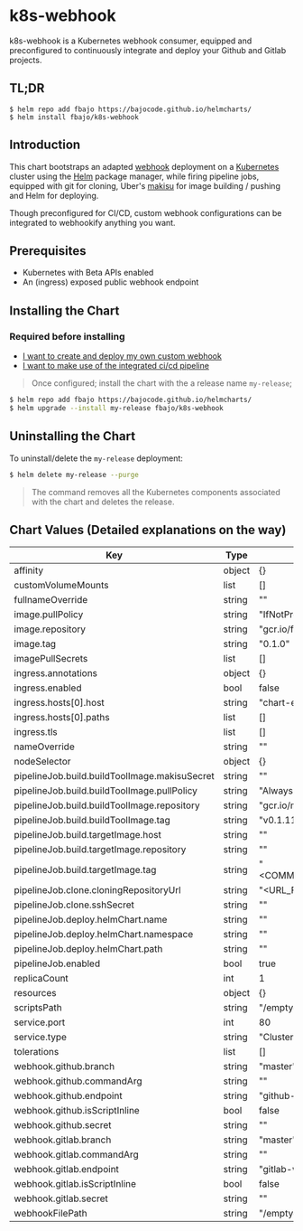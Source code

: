 # k8s-webhook

k8s-webhook is a Kubernetes webhook consumer, equipped and preconfigured to continuously integrate and deploy your Github and Gitlab projects.

## TL;DR

```console
$ helm repo add fbajo https://bajocode.github.io/helmcharts/
$ helm install fbajo/k8s-webhook
```

## Introduction

This chart bootstraps an adapted [webhook](https://github.com/adnanh/webhook) deployment on a [Kubernetes](http://kubernetes.io) cluster using the [Helm](https://helm.sh) package manager, while firing pipeline jobs, equipped with git for cloning, Uber's [makisu](https://github.com/uber/makisu) for image building / pushing and Helm for deploying.

Though preconfigured for CI/CD, custom webhook configurations can be integrated to webhookify anything you want.

## Prerequisites

- Kubernetes with Beta APIs enabled
- An (ingress) exposed public webhook endpoint

## Installing the Chart

### Required before installing
- [I want to create and deploy my own custom webhook](https://github.com/Bajocode/k8s-webhook/blob/master/docs/CUSTOM_WEBHOOK_TUTORIAL.md)
- [I want to make use of the integrated ci/cd pipeline](https://github.com/Bajocode/k8s-webhook/blob/master/docs/CICD_PIPELINE_TUTORIAL.md)

>Once configured; install the chart with the a release name `my-release`;

```bash
$ helm repo add fbajo https://bajocode.github.io/helmcharts/
$ helm upgrade --install my-release fbajo/k8s-webhook
```

## Uninstalling the Chart

To uninstall/delete the `my-release` deployment:

```bash
$ helm delete my-release --purge
```

>The command removes all the Kubernetes components associated with the chart and deletes the release.

## Chart Values (Detailed explanations on the way)

| Key | Type | Default | Description |
|-----|------|---------|-------------|
| affinity | object | {} |  |
| customVolumeMounts | list | [] |  |
| fullnameOverride | string | "" |  |
| image.pullPolicy | string | "IfNotPresent" |  |
| image.repository | string | "gcr.io/fabijanbajo/k8s-webhook" |  |
| image.tag | string | "0.1.0" |  |
| imagePullSecrets | list | [] |  |
| ingress.annotations | object | {} |  |
| ingress.enabled | bool | false |  |
| ingress.hosts[0].host | string | "chart-example.local" |  |
| ingress.hosts[0].paths | list | [] |  |
| ingress.tls | list | [] |  |
| nameOverride | string | "" |  |
| nodeSelector | object | {} |  |
| pipelineJob.build.buildToolImage.makisuSecret | string | "" |  |
| pipelineJob.build.buildToolImage.pullPolicy | string | "Always" |  |
| pipelineJob.build.buildToolImage.repository | string | "gcr.io/makisu-project/makisu" |  |
| pipelineJob.build.buildToolImage.tag | string | "v0.1.11" |  |
| pipelineJob.build.targetImage.host | string | "" |  |
| pipelineJob.build.targetImage.repository | string | "" |  |
| pipelineJob.build.targetImage.tag | string | "<COMMIT_HASH_FROM_WEBHOOK_PAYLOAD>" |  |
| pipelineJob.clone.cloningRepositoryUrl | string | "<URL_FROM_WEBHOOK_PAYLOAD>" |  |
| pipelineJob.clone.sshSecret | string | "" |  |
| pipelineJob.deploy.helmChart.name | string | "" |  |
| pipelineJob.deploy.helmChart.namespace | string | "" |  |
| pipelineJob.deploy.helmChart.path | string | "" |  |
| pipelineJob.enabled | bool | true |  |
| replicaCount | int | 1 |  |
| resources | object | {} |  |
| scriptsPath | string | "/emptydir-volume/scripts" |  |
| service.port | int | 80 |  |
| service.type | string | "ClusterIP" |  |
| tolerations | list | [] |  |
| webhook.github.branch | string | "master" |  |
| webhook.github.commandArg | string | "" |  |
| webhook.github.endpoint | string | "github-webhook" |  |
| webhook.github.isScriptInline | bool | false |  |
| webhook.github.secret | string | "" |  |
| webhook.gitlab.branch | string | "master" |  |
| webhook.gitlab.commandArg | string | "" |  |
| webhook.gitlab.endpoint | string | "gitlab-webhook" |  |
| webhook.gitlab.isScriptInline | bool | false |  |
| webhook.gitlab.secret | string | "" |  |
| webhookFilePath | string | "/emptydir-volume/git-webhook.yaml" |  |
